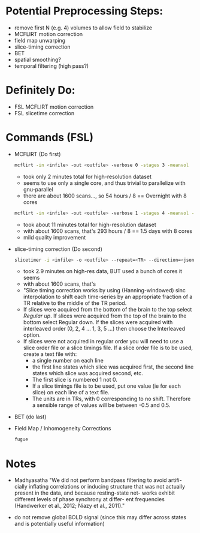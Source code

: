 # Potential Preprocessing Steps:

* remove first N (e.g. 4) volumes to allow field to stabilize
* MCFLIRT motion correction
* field map unwarping
* slice-timing correction
* BET
* spatial smoothing?
* temporal filtering (high pass?)


# Definitely Do:
* FSL MCFLIRT motion correction
* FSL slicetime correction


# Commands (FSL)

* MCFLIRT (Do first)
  ```bash
  mcflirt -in <infile> -out <outfile> -verbose 0 -stages 3 -meanvol
  ```
  - took only 2 minutes total for high-resolution dataset
  - seems to use only a single core, and thus trivial to parallelize with gnu-parallel
  - there are about 1600 scans..., so 54 hours / 8 == Overnight with 8 cores
  ```bash
  mcflirt -in <infile> -out <outfile> -verbose 1 -stages 4 -meanvol -report
  ```
  - took about 11 minutes total for high-resolution dataset
  - with about 1600 scans, that's 293 hours / 8 == 1.5 days with 8 cores
  - mild quality improvement

* slice-timing correction (Do second)
    ```bash
    slicetimer -i <infile> -o <outfile> --repeat=<TR> --direction=<json Encoding Direction i=>x=>1, j=>k=>2, k=>z=>1 (default)> --tcustom=<json slicetimes>
    ```
    - took 2.9 minutes on high-res data, BUT used a bunch of cores it seems
    - with about 1600 scans, that's 
  - "Slice timing correction works by using (Hanning-windowed) sinc
    interpolation to shift each time-series by an appropriate fraction of a TR
    relative to the middle of the TR period. 
  - If slices were acquired from the bottom of the brain to the top select
    *Regular up*. If slices were acquired from the top of the brain to the
    bottom select Regular down. If the slices were acquired with interleaved
    order (0, 2, 4 ... 1, 3, 5 ...) then choose the Interleaved option.
  - If slices were not acquired in regular order you will need to use a slice
    order file or a slice timings file. If a slice order file is to be used,
    create a text file with:
    - a single number on each line
    - the first line states which slice was acquired first, the second line
      states which slice was acquired second, etc.
    - The first slice is numbered 1 not 0.
    - If a slice timings file is to be used, put one value (ie for each slice)
      on each line of a text file.
    - The units are in TRs, with 0 corresponding to no shift. Therefore a
      sensible range of values will be between -0.5 and 0.5. 

* BET (do last)

* Field Map / Inhomogeneity Corrections
  ```bash
  fugue 
  ```

# Notes

* Madhyasatha "We did not perform bandpass filtering to avoid artifi-
cially inflating correlations or inducing structure that was not
actually present in the data, and because resting-state net-
works exhibit different levels of phase synchrony at differ-
ent frequencies (Handwerker et al., 2012; Niazy et al.,
2011)."

* do not remove global BOLD signal (since this may differ across states and is potentially useful information)
